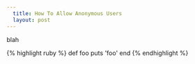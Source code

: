 ```yaml
---
  title: How To Allow Anonymous Users
  layout: post
---
```


blah

{% highlight ruby %}
def foo
  puts 'foo'
end
{% endhighlight %}
